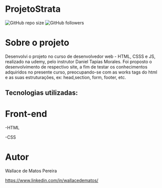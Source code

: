 
# ProjetoStrata
![GitHub repo size](https://img.shields.io/github/repo-size/WallaceMatos/ProjetoStrata)
![GitHub followers](https://img.shields.io/github/followers/WallaceMatos?style=social)


# Sobre o projeto
Desenvolvi o projeto no curso de desenvolvedor web - HTML, CSSS e JS, realizado na udemy, pelo instrutor Daniel Tapias Morales. Foi proposto o desenvolvimento de respectivo site, a fim de testar os conhecimentos adquiridos no presente curso, preocupando-se com as works tags do html e as suas estruturações, ex: head,section, form, footer, etc.



## Tecnologias utilizadas:

# Front-end

-HTML


-CSS

# Autor

Wallace de Matos Pereira

https://www.linkedin.com/in/wallacedematos/

